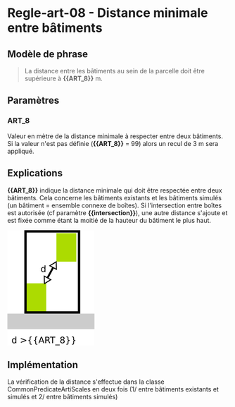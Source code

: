 #  Regle-art-08 - Distance minimale entre bâtiments

## Modèle de phrase

> La distance entre les bâtiments au sein de la parcelle doit être supérieure à **{{ART_8}}** m.

## Paramètres

### ART_8

Valeur en mètre de la distance minimale à respecter entre deux bâtiments. Si la valeur n'est pas définie (**{{ART_8}}** = 99) alors un recul de 3 m sera appliqué.

## Explications

**{{ART_8}}** indique la distance minimale qui doit être respectée entre deux bâtiments.
Cela concerne les bâtiments existants et les bâtiments simulés (un bâtiment = ensemble connexe de boîtes).
Si l'intersection entre boîtes est autorisée (cf paramètre **{{intersection}}**), une autre distance s'ajoute et est fixée comme étant la moitié de la hauteur du bâtiment le plus haut.

![Image montrant la contrainte de distance entre deux bâtiments](img/rule-art-008.png)

## Implémentation

La vérification de la distance s'effectue dans la classe CommonPredicateArtiScales en deux fois (1/ entre bâtiments existants et simulés et 2/ entre bâtiments simulés)
